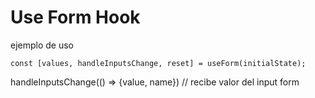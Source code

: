 # Use Form Hook

ejemplo de uso

```
const [values, handleInputsChange, reset] = useForm(initialState);

```

handleInputsChange(() => {value, name}) // recibe valor del input form
